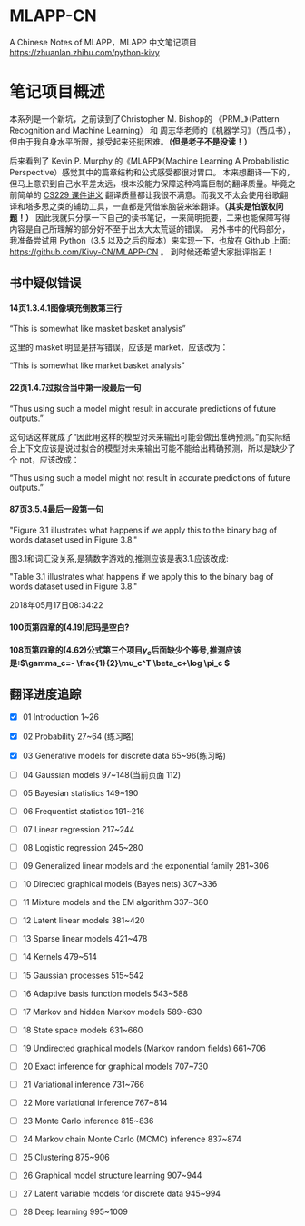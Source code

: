 # MLAPP-CN
A Chinese Notes of MLAPP，MLAPP 中文笔记项目  https://zhuanlan.zhihu.com/python-kivy


# 笔记项目概述
本系列是一个新坑，之前读到了Christopher M. Bishop的 《PRML》（Pattern Recognition and Machine Learning） 和 周志华老师的《机器学习》（西瓜书），但由于我自身水平所限，接受起来还挺困难。**（但是老子不是没读！）**

后来看到了 Kevin P. Murphy 的《MLAPP》（Machine Learning A Probabilistic Perspective）感觉其中的篇章结构和公式感受都很对胃口。
本来想翻译一下的，但马上意识到自己水平差太远，根本没能力保障这种鸿篇巨制的翻译质量。毕竟之前简单的 [CS229 课件讲义](https://zhuanlan.zhihu.com/p/28702753) 翻译质量都让我很不满意。而我又不太会使用谷歌翻译和塔多思之类的辅助工具，一直都是凭借笨脑袋来笨翻译。**（其实是怕版权问题！）**
因此我就只分享一下自己的读书笔记，一来简明扼要，二来也能保障写得内容是自己所理解的部分好不至于出太大太荒诞的错误。
另外书中的代码部分，我准备尝试用 Python（3.5 以及之后的版本）来实现一下，也放在 Github 上面: https://github.com/Kivy-CN/MLAPP-CN 。
到时候还希望大家批评指正！

## 书中疑似错误

#### 14页1.3.4.1图像填充倒数第三行

“This is somewhat like masket basket analysis”

这里的 masket 明显是拼写错误，应该是 market，应该改为：

“This is somewhat like market basket analysis”



#### 22页1.4.7过拟合当中第一段最后一句

“Thus using such a model might result in accurate predictions of future outputs.”

 这句话这样就成了“因此用这样的模型对未来输出可能会做出准确预测。”而实际结合上下文应该是说过拟合的模型对未来输出可能不能给出精确预测，所以是缺少了个 not，应该改成：

“Thus using such a model might not result in accurate predictions of future outputs.”


#### 87页3.5.4最后一段第一句

"Figure 3.1 illustrates what happens if we apply this to the binary bag of words dataset used in Figure 3.8."

图3.1和词汇没关系,是猜数字游戏的,推测应该是表3.1.应该改成:

"Table 3.1 illustrates what happens if we apply this to the binary bag of words dataset used in Figure 3.8."


2018年05月17日08:34:22

#### 100页第四章的(4.19)尼玛是空白?

#### 108页第四章的(4.62)公式第三个项目$\gamma_c$后面缺少个等号,推测应该是:$\gamma_c=- \frac{1}{2}\mu_c^T \beta_c+\log \pi_c $

## 翻译进度追踪

- [x] 01 Introduction 1~26
- [x] 02 Probability 27~64 (练习略)
- [x] 03 Generative models for discrete data 65~96(练习略)
- [ ] 04 Gaussian models 97~148(当前页面 112)
- [ ] 05 Bayesian statistics 149~190
- [ ] 06 Frequentist statistics 191~216
- [ ] 07 Linear regression 217~244
- [ ] 08 Logistic regression 245~280
- [ ] 09 Generalized linear models and the exponential family 281~306
- [ ] 10 Directed graphical models (Bayes nets) 307~336
- [ ] 11 Mixture models and the EM algorithm 337~380
- [ ] 12 Latent linear models 381~420
- [ ] 13 Sparse linear models 421~478
- [ ] 14 Kernels 479~514
- [ ] 15 Gaussian processes 515~542
- [ ] 16 Adaptive basis function models 543~588
- [ ] 17 Markov and hidden Markov models 589~630
- [ ] 18 State space models 631~660
- [ ] 19 Undirected graphical models (Markov random fields) 661~706
- [ ] 20 Exact inference for graphical models 707~730
- [ ] 21 Variational inference 731~766
- [ ] 22 More variational inference 767~814
- [ ] 23 Monte Carlo inference 815~836
- [ ] 24 Markov chain Monte Carlo (MCMC) inference 837~874
- [ ] 25 Clustering 875~906
- [ ] 26 Graphical model structure learning 907~944
- [ ] 27 Latent variable models for discrete data 945~994
- [ ] 28 Deep learning 995~1009



